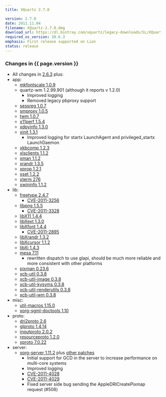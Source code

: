 ```yaml
---
title: XQuartz 2.7.0

version: 2.7.0
date: 2011.11.04
filename: XQuartz-2.7.0.dmg
download_url: https://dl.bintray.com/xquartz/legacy-downloads/SL/XQuartz-2.7.0.dmg
required_os_version: 10.6.3
emphasis: First release supported on Lion
status: release
---
```


### Changes in {{ page.version }} ###
  * All changes in [2.6.3](XQuartz-2.6.3.html) plus:
  * app:
    * [mkfontscale 1.0.9](https://lists.freedesktop.org/archives/xorg-announce/2011-June/001697.html)
    * quartz-wm 1.2.99.901 (although it reports v 1.2.0)
      * Improved logging
      * Removed legacy pbproxy support
    * [sessreg 1.0.7](https://lists.freedesktop.org/archives/xorg-announce/2011-October/001745.html)
    * [smproxy 1.0.5](https://lists.freedesktop.org/archives/xorg-announce/2011-June/001698.html)
    * [twm 1.0.7](https://lists.freedesktop.org/archives/xorg-announce/2011-July/001716.html)
    * [x11perf 1.5.4](https://lists.freedesktop.org/archives/xorg-announce/2011-July/001715.html)
    * [xdpyinfo 1.3.0](https://lists.freedesktop.org/archives/xorg-announce/2011-October/001746.html)
    * [xinit 1.3.1](https://lists.freedesktop.org/archives/xorg-announce/2011-July/001714.html)
      * Improved logging for startx LaunchAgent and privileged_startx LaunchDaemon
    * [xkbcomp 1.2.3](https://lists.freedesktop.org/archives/xorg-announce/2011-June/001684.html)
    * [xlsclients 1.1.2](https://lists.freedesktop.org/archives/xorg-announce/2011-May/001656.html)
    * [xman 1.1.2](https://lists.freedesktop.org/archives/xorg-announce/2011-June/001699.html)
    * [xrandr 1.3.5](https://lists.freedesktop.org/archives/xorg-announce/2011-June/001701.html)
    * [xprop 1.2.1](https://lists.freedesktop.org/archives/xorg-announce/2011-June/001700.html)
    * [xset 1.2.2](https://lists.freedesktop.org/archives/xorg-announce/2011-July/001718.html)
    * [xterm 276](https://lists.freedesktop.org/archives/xorg/2011-October/053641.html)
    * [xwininfo 1.1.2](https://lists.freedesktop.org/archives/xorg-announce/2011-June/001702.html)
  * lib:
    * [freetype 2.4.7](http://sourceforge.net/projects/freetype/files/freetype2/2.4.7/README/view)
      * [CVE-2011-3256](http://cve.mitre.org/cgi-bin/cvename.cgi?name=CVE-2011-3256)
    * [libpng 1.5.5](http://sourceforge.net/mailarchive/message.php?msg_id=28126826)
      * [CVE-2011-3328](http://cve.mitre.org/cgi-bin/cvename.cgi?name=CVE-2011-3328)
    * [libX11 1.4.4](https://lists.freedesktop.org/archives/xorg-announce/2011-July/001717.html)
    * [libXext 1.3.0](https://lists.freedesktop.org/archives/xorg-announce/2011-May/001665.html)
    * [libXfont 1.4.4](https://lists.freedesktop.org/archives/xorg-announce/2011-August/001722.html)
      * [CVE-2011-2895](http://cve.mitre.org/cgi-bin/cvename.cgi?name=CVE-2011-2895)
    * [libXrandr 1.3.2](https://lists.freedesktop.org/archives/xorg-announce/2011-June/001704.html)
    * [libXcursor 1.1.2](https://lists.freedesktop.org/archives/xorg-announce/2011-June/001703.html)
    * [libXi 1.4.3](https://lists.freedesktop.org/archives/xorg-announce/2011-June/001678.html)
    * [mesa 7.11](http://mesa3d.org/relnotes-7.11.html)
      * rewritten dispatch to use glapi, should be much more reliable and more consistent with other platforms
    * [pixman 0.23.6](https://lists.freedesktop.org/archives/xorg-announce/2011-October/001742.html)
    * [xcb-util 0.3.8](https://lists.freedesktop.org/archives/xorg-announce/2011-April/001649.html)
    * [xcb-util-image 0.3.8](https://lists.freedesktop.org/archives/xorg-announce/2011-April/001650.html)
    * [xcb-util-kysyms 0.3.8](https://lists.freedesktop.org/archives/xorg-announce/2011-April/001653.html)
    * [xcb-util-renderutils 0.3.8](https://lists.freedesktop.org/archives/xorg-announce/2011-April/001651.html)
    * [xcb-util-wm 0.3.8](https://lists.freedesktop.org/archives/xorg-announce/2011-April/001652.html)
  * misc:
    * [util-macros 1.15.0](https://lists.freedesktop.org/archives/xorg-announce/2011-June/001687.html)
    * [xorg-sgml-doctools 1.10](https://lists.freedesktop.org/archives/xorg-announce/2011-September/001734.html)
  * proto:
    * [dri2proto 2.6](https://lists.freedesktop.org/archives/xorg-announce/2011-June/001695.html)
    * [glproto 1.4.14](https://lists.freedesktop.org/archives/xorg-announce/2011-June/001696.html)
    * [inputproto 2.0.2](https://lists.freedesktop.org/archives/xorg-announce/2011-June/001679.html)
    * [resourceproto 1.2.0](https://lists.freedesktop.org/archives/xorg-announce/2011-May/001674.html)
    * [xproto 7.0.22](https://lists.freedesktop.org/archives/xorg-announce/2011-June/001686.html)
  * server:
    * [xorg-server 1.11.2](https://lists.freedesktop.org/archives/xorg-announce/2011-November/001751.html) plus [other patches](https://github.com/XQuartz/xorg-server/commits/XQuartz-2.7.0)
      * Initial support for GCD in the server to increase performance on multi-core systems
      * Improved logging
      * [CVE-2011-4028](http://cve.mitre.org/cgi-bin/cvename.cgi?name=CVE-2011-4028)
      * [CVE-2011-4029](http://cve.mitre.org/cgi-bin/cvename.cgi?name=CVE-2011-4029)
      * Fixed server side bug sending the AppleDRICreatePixmap request (#508)
